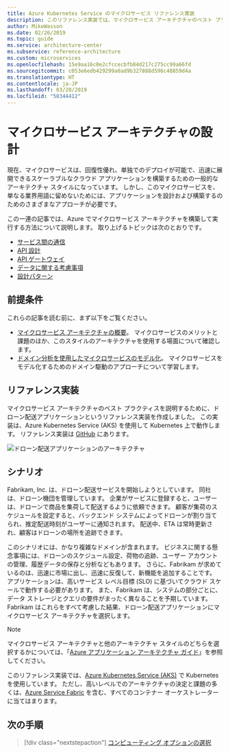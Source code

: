 ```yaml
---
title: Azure Kubernetes Service のマイクロサービス リファレンス実装
description: このリファレンス実装では、マイクロサービス アーキテクチャのベスト プラクティスについて説明します
author: MikeWasson
ms.date: 02/26/2019
ms.topic: guide
ms.service: architecture-center
ms.subservice: reference-architecture
ms.custom: microservices
ms.openlocfilehash: 15e9aa16c0e2cfccecbfb84d217c275cc99a66fd
ms.sourcegitcommit: c053e6edb429299a0ad9b327888d596c48859d4a
ms.translationtype: HT
ms.contentlocale: ja-JP
ms.lasthandoff: 03/20/2019
ms.locfileid: "58344412"
---
```

# <a name="designing-a-microservices-architecture"></a>マイクロサービス アーキテクチャの設計

現在、マイクロサービスは、回復性優れ、単独でのデプロイが可能で、迅速に展開できるスケーラブルなクラウド アプリケーションを構築するための一般的なアーキテクチャ スタイルになっています。 しかし、このマイクロサービスを、単なる業界用語に留めないためには、アプリケーションを設計および構築するのためのさまざまなアプローチが必要です。

この一連の記事では、Azure でマイクロサービス アーキテクチャを構築して実行する方法について説明します。 取り上げるトピックは次のとおりです。

- [サービス間の通信](./interservice-communication.md)
- [API 設計](./api-design.md)
- [API ゲートウェイ](./gateway.md)
- [データに関する考慮事項](./data-considerations.md)
- [設計パターン](./patterns.md)

## <a name="prerequisites"></a>前提条件

これらの記事を読む前に、まず以下をご覧ください。

- [マイクロサービス アーキテクチャの概要](../introduction.md)。 マイクロサービスのメリットと課題のほか、このスタイルのアーキテクチャを使用する場面について確認します。
- [ドメイン分析を使用したマイクロサービスのモデル化](../model/domain-analysis.md)。 マイクロサービスをモデル化するためのドメイン駆動のアプローチについて学習します。

## <a name="reference-implementation"></a>リファレンス実装

マイクロサービス アーキテクチャのベスト プラクティスを説明するために、ドローン配送アプリケーションというリファレンス実装を作成しました。 この実装は、Azure Kubernetes Service (AKS) を使用して Kubernetes 上で動作します。 リファレンス実装は [GitHub][drone-ri] にあります。

![ドローン配送アプリケーションのアーキテクチャ](../images/drone-delivery.png)

## <a name="scenario"></a>シナリオ

Fabrikam, Inc. は、ドローン配送サービスを開始しようとしています。 同社は、ドローン機団を管理しています。 企業がサービスに登録すると、ユーザーは、ドローンで商品を集荷して配送するように依頼できます。 顧客が集荷のスケジュールを設定すると、バックエンド システムによってドローンが割り当てられ、推定配送時刻がユーザーに通知されます。 配送中、ETA は常時更新され、顧客はドローンの場所を追跡できます。

このシナリオには、かなり複雑なドメインが含まれます。 ビジネスに関する懸念事項には、ドローンのスケジュール設定、荷物の追跡、ユーザー アカウントの管理、履歴データの保存と分析などもあります。 さらに、Fabrikam が求めているのは、迅速に市場に出し、迅速に反復して、新機能を追加することです。 アプリケーションは、高いサービス レベル目標 (SLO) に基づいてクラウド スケールで動作する必要があります。 また、Fabrikam は、システムの部分ごとに、データ ストレージとクエリの要件がまったく異なることを予期しています。 Fabrikam はこれらをすべて考慮した結果、ドローン配送アプリケーションにマイクロサービス アーキテクチャを選択します。

> [!NOTE]
> マイクロサービス アーキテクチャと他のアーキテクチャ スタイルのどちらを選択するかについては、「[Azure アプリケーション アーキテクチャ ガイド](../../guide/index.md)」を参照してください。

このリファレンス実装では、[Azure Kubernetes Service (AKS)](/azure/aks/) で Kubernetes を使用しています。 ただし、高いレベルでのアーキテクチャの決定と課題の多くは、[Azure Service Fabric](/azure/service-fabric/) を含む、すべてのコンテナー オーケストレーターに当てはまります。

<!-- links -->

[drone-ri]: https://github.com/mspnp/microservices-reference-implementation

## <a name="next-steps"></a>次の手順

> [!div class="nextstepaction"]
> [コンピューティング オプションの選択](./compute-options.md)